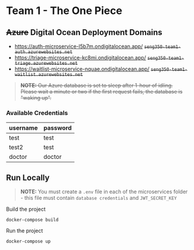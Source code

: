 # Team 1 - The One Piece

## ~~Azure~~ Digital Ocean Deployment Domains
- https://auth-microservice-l5b7m.ondigitalocean.app/ ~~`seng350-team1-auth.azurewebsites.net`~~
- https://triage-microservice-kc8mi.ondigitalocean.app/ ~~`seng350-team1-triage.azurewebsites.net`~~
- https://waitlist-microservice-nquae.ondigitalocean.app/ ~~`seng350-team1-waitlist.azurewebsites.net`~~
> ~~**NOTE:** Our Azure database is set to sleep after 1-hour of idling. Please wait a minute or two if the first request fails, the database is "waking up".~~

### Available Credentials
|username|password|
|--------|--------|
|test    |test    |
|test2   |test    |
|doctor  |doctor  |

## Run Locally

> **NOTE:** You must create a `.env` file in each of the microservices folder - this file must contain `database credentials` and `JWT_SECRET_KEY`

Build the project
```
docker-compose build
```
Run the project
```
docker-compose up
```
